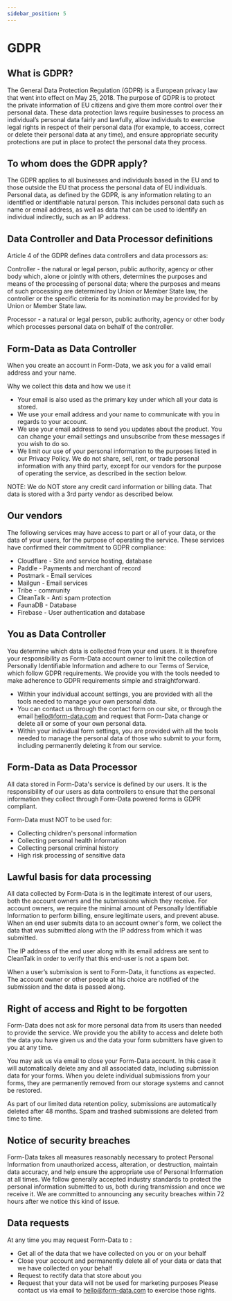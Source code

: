 ```yaml
---
sidebar_position: 5
---
```


# GDPR

## What is GDPR?

The General Data Protection Regulation (GDPR) is a European privacy law that went into effect on May 25, 2018. The purpose of GDPR is to protect the private information of EU citizens and give them more control over their personal data. These data protection laws require businesses to process an individual’s personal data fairly and lawfully, allow individuals to exercise legal rights in respect of their personal data (for example, to access, correct or delete their personal data at any time), and ensure appropriate security protections are put in place to protect the personal data they process.

## To whom does the GDPR apply?

The GDPR applies to all businesses and individuals based in the EU and to those outside the EU that process the personal data of EU individuals. Personal data, as defined by the GDPR, is any information relating to an identified or identifiable natural person. This includes personal data such as name or email address, as well as data that can be used to identify an individual indirectly, such as an IP address.

## Data Controller and Data Processor definitions

Article 4 of the GDPR defines data controllers and data processors as:

Controller - the natural or legal person, public authority, agency or other body which, alone or jointly with others, determines the purposes and means of the processing of personal data; where the purposes and means of such processing are determined by Union or Member State law, the controller or the specific criteria for its nomination may be provided for by Union or Member State law.

Processor - a natural or legal person, public authority, agency or other body which processes personal data on behalf of the controller.

## Form-Data as Data Controller

When you create an account in Form-Data, we ask you for a valid email address and your name.

Why we collect this data and how we use it

* Your email is also used as the primary key under which all your data is stored.
* We use your email address and your name to communicate with you in regards to your account.
* We use your email address to send you updates about the product. You can change your email settings and unsubscribe from these messages if you wish to do so.
* We limit our use of your personal information to the purposes listed in our Privacy Policy. We do not share, sell, rent, or trade personal information with any third party, except for our vendors for the purpose of operating the service, as described in the section below.

NOTE: We do NOT store any credit card information or billing data. That data is stored with a 3rd party vendor as described below.

## Our vendors

The following services may have access to part or all of your data, or the data of your users, for the purpose of operating the service. These services have confirmed their commitment to GDPR compliance:

* Cloudflare - Site and service hosting, database
* Paddle - Payments and merchant of record
* Postmark - Email services
* Mailgun - Email services
* Tribe - community
* CleanTalk - Anti spam protection
* FaunaDB - Database
* Firebase - User authentication and database

## You as Data Controller

You determine which data is collected from your end users. It is therefore your responsibility as Form-Data account owner to limit the collection of Personally Identifiable Information and adhere to our Terms of Service, which follow GDPR requirements. We provide you with the tools needed to make adherence to GDPR requirements simple and straightforward.

* Within your individual account settings, you are provided with all the tools needed to manage your own personal data.
* You can contact us through the contact form on our site, or through the email hello@form-data.com and request that Form-Data change or delete all or some of your own personal data.
* Within your individual form settings, you are provided with all the tools needed to manage the personal data of those who submit to your form, including permanently deleting it from our service.

## Form-Data as Data Processor
All data stored in Form-Data's service is defined by our users. It is the responsibility of our users as data controllers to ensure that the personal information they collect through Form-Data powered forms is GDPR compliant.

Form-Data must NOT to be used for:

* Collecting children's personal information
* Collecting personal health information
* Collecting personal criminal history
* High risk processing of sensitive data

## Lawful basis for data processing
All data collected by Form-Data is in the legitimate interest of our users, both the account owners and the submissions which they receive. For account owners, we require the minimal amount of Personally Identifiable Information to perform billing, ensure legitimate users, and prevent abuse. When an end user submits data to an account owner's form, we collect the data that was submitted along with the IP address from which it was submitted.

The IP address of the end user along with its email address are sent to CleanTalk in order to verify that this end-user is not a spam bot.

When a user’s submission is sent to Form-Data, it functions as expected. The account owner or other people at his choice are notified of the submission and the data is passed along.

## Right of access and Right to be forgotten
Form-Data does not ask for more personal data from its users than needed to provide the service. We provide you the ability to access and delete both the data you have given us and the data your form submitters have given to you at any time.

You may ask us via email to close your Form-Data account. In this case it will automatically delete any and all associated data, including submission data for your forms. When you delete individual submissions from your forms, they are permanently removed from our storage systems and cannot be restored.

As part of our limited data retention policy, submissions are automatically deleted after 48 months. Spam and trashed submissions are deleted from time to time.

## Notice of security breaches

Form-Data takes all measures reasonably necessary to protect Personal Information from unauthorized access, alteration, or destruction, maintain data accuracy, and help ensure the appropriate use of Personal Information at all times. We follow generally accepted industry standards to protect the personal information submitted to us, both during transmission and once we receive it. We are committed to announcing any security breaches within 72 hours after we notice this kind of issue.

## Data requests
At any time you may request Form-Data to :
* Get all of the data that we have collected on you or on your behalf
* Close your account and permanently delete all of your data or data that we have collected on your behalf
* Request to rectify data that store about you
* Request that your data will not be used for marketing purposes
Please contact us via email to hello@form-data.com to exercise those rights.
